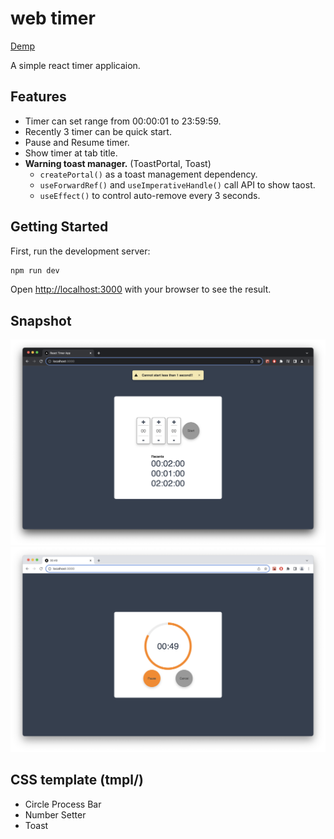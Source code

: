 # web timer

[Demp](https://zi-shane.github.io/web-timer)

A simple react timer applicaion.

## Features

- Timer can set range from 00:00:01 to 23:59:59.
- Recently 3 timer can be quick start.
- Pause and Resume timer.
- Show timer at tab title.
- **Warning toast manager.** (ToastPortal, Toast)
  - `createPortal()` as a toast management dependency.
  - `useForwardRef()` and `useImperativeHandle()` call API to show taost.
  - `useEffect()` to control auto-remove every 3 seconds.

## Getting Started

First, run the development server:

```bash
npm run dev
```

Open [http://localhost:3000](http://localhost:3000) with your browser to see the result.

## Snapshot

![setup.png](./01.png)
![running.png](./02.png)

## CSS template (tmpl/)

- Circle Process Bar
- Number Setter
- Toast

